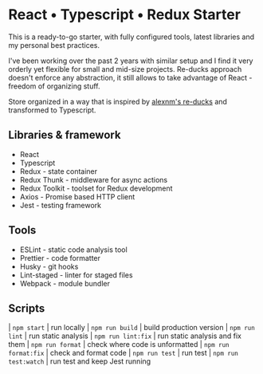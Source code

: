 # React • Typescript • Redux Starter

This is a ready-to-go starter, with fully configured tools, latest libraries and my personal best practices.

I've been working over the past 2 years with similar setup and I find it very orderly yet flexible for small and mid-size projects. Re-ducks approach doesn't enforce any abstraction, it still allows to take advantage of React  - freedom of organizing stuff.

Store organized in a way that is inspired by [alexnm's re-ducks](https://github.com/alexnm/re-ducks) and transformed to Typescript.

## Libraries & framework
- React
- Typescript
- Redux - state container
- Redux Thunk - middleware for async actions
- Redux Toolkit - toolset for Redux development
- Axios - Promise based HTTP client
- Jest - testing framework

## Tools
- ESLint - static code analysis tool
- Prettier - code formatter
- Husky - git hooks
- Lint-staged - linter for staged files
- Webpack - module bundler

## Scripts
| ```npm start``` | run locally
| ```npm run build``` | build production version
| ```npm run lint``` | run static analysis
| ```npm run lint:fix``` | run static analysis and fix them
| ```npm run format``` | check where code is unformatted
| ```npm run format:fix``` | check and format code
| ```npm run test``` | run test
| ```npm run test:watch``` | run test and keep Jest running